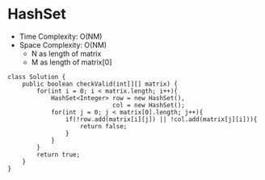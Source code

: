 # HashSet
* Time Complexity: O(NM)
* Space Complexity: O(NM)
	* N as length of matrix
	* M as length of matrix[0]
```
class Solution {
    public boolean checkValid(int[][] matrix) {
        for(int i = 0; i < matrix.length; i++){
            HashSet<Integer> row = new HashSet(),
                             col = new HashSet();
            for(int j = 0; j < matrix[0].length; j++){
                if(!row.add(matrix[i][j]) || !col.add(matrix[j][i])){
                    return false;
                }
            }
        }
        return true;
    }
}
```